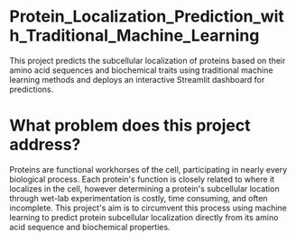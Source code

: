 # Protein_Localization_Prediction_with_Traditional_Machine_Learning
This project predicts the subcellular localization of proteins based on their amino acid sequences and biochemical traits using traditional machine learning methods and deploys an interactive Streamlit dashboard for predictions. 


# What problem does this project address?
Proteins are functional workhorses of the cell, participating in nearly every biological process. Each protein's function is closely related to where it localizes in the cell, however determining a protein's subcellular location through wet-lab experimentation is costly, time consuming, and often incomplete. This project's aim is to circumvent this process using machine learning to predict protein subcellular localization directly from its amino acid sequence and biochemical properties. 
